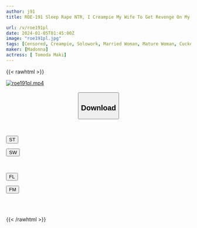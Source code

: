 ```yaml
---
author: j91
title: ROE-191 Sleep Rape NTR, I Creampie My Wife To Get Revenge On My Disgusting Boss! ! Maki Tomoda

url: /v/roe191pl
date: 2024-01-05T01:45:00Z
image: "roe191pl.jpg"
tags: [Censored, Creampie, Solowork, Married Woman, Mature Woman, Cuckold	]
maker: [Madonna]
actress: [ Tomoda Maki]
---
```



{{< rawhtml >}}

<div class="video" data-videoid="OXrmOMw8RxTZ8bR">
    <a href="javascript:;">
        <img src="/v/roe191pl/roe191pl.jpg" width="WIDTH" height="HEIGHT" alt="roe191pl.mp4" loading="lazy">
    </a>
</div>

<script type="text/javascript" src="https://j91.asia/asset/on-demand-st.js"></script>

<br>
  <link rel="stylesheet" href="https://j91.asia/asset/bs5.css">
  
  <center>
  <button class="btn btn-primary" type="button" data-bs-toggle="collapse" data-bs-target=".multi-collapse" aria-expanded="false" aria-controls="multiCollapseExample1 multiCollapseExample2"><h2>Download</h2></button></center>
</p>
<div class="row">
  <div class="col">
    <div class="collapse multi-collapse" id="multiCollapseExample1">
      <div class="card card-body">
	      	      <br>
<div class="buttons">  
<p><a href="https://streamtape.to/v/OXrmOMw8RxTZ8bR" target="_blank"><button class="btn-hover color-3"><i class="fa fa-download"></i> ST</button></a></p>
<p><a href="https://flaswish.com/rpd2g0skg7j1" target="_blank"><button class="btn-hover color-2"><i class="fa fa-download"></i> SW</button></a></p></div>
    </div>
  </div>
</div>
  <div class="col">
    <div class="collapse multi-collapse" id="multiCollapseExample2">
      <div class="card card-body">
	      <br>
<div class="buttons">
<p><a href="javascript:;" target="_blank"><button class="btn-hover color-9"><i class="fa fa-download"></i> FL</button></a></p>
<p><a href="javascript:;" target="_blank"><button class="btn-hover color-8"><i class="fa fa-download"></i> FM</button></a></p></div>
<br><br>
      </div>
    </div>
  </div>
</div>

{{< /rawhtml >}}